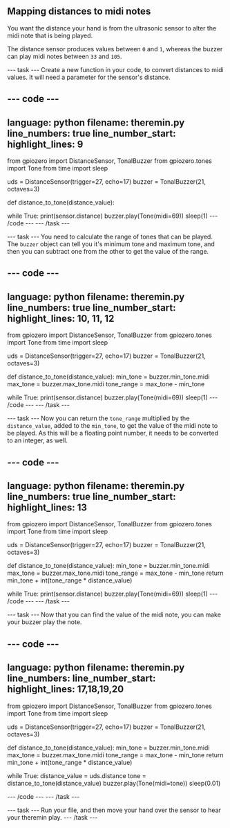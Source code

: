 ## Mapping distances to midi notes

You want the distance your hand is from the ultrasonic sensor to alter the midi note that is being played.

The distance sensor produces values between `0` and `1`, whereas the buzzer can play midi notes between `33` and `105`.

--- task ---
Create a new function in your code, to convert distances to midi values. It will need a parameter for the sensor's distance.

--- code ---
---
language: python
filename: theremin.py
line_numbers: true
line_number_start: 
highlight_lines: 9
---
from gpiozero import DistanceSensor, TonalBuzzer
from gpiozero.tones import Tone
from time import sleep

uds = DistanceSensor(trigger=27, echo=17)
buzzer = TonalBuzzer(21, octaves=3)


def distance_to_tone(distance_value):


while True:
	print(sensor.distance)
	buzzer.play(Tone(midi=69))
	sleep(1)
--- /code ---
--- /task ---

--- task ---
You need to calculate the range of tones that can be played. The `buzzer` object can tell you it's minimum tone and maximum tone, and then you can subtract one from the other to get the value of the range.

--- code ---
---
language: python
filename: theremin.py
line_numbers: true
line_number_start: 
highlight_lines: 10, 11, 12
---
from gpiozero import DistanceSensor, TonalBuzzer
from gpiozero.tones import Tone
from time import sleep

uds = DistanceSensor(trigger=27, echo=17)
buzzer = TonalBuzzer(21, octaves=3)


def distance_to_tone(distance_value):
    min_tone = buzzer.min_tone.midi
    max_tone = buzzer.max_tone.midi
    tone_range = max_tone - min_tone
	

while True:
	print(sensor.distance)
	buzzer.play(Tone(midi=69))
	sleep(1)
--- /code ---
--- /task ---

--- task ---
Now you can return the `tone_range` multiplied by the `distance_value`, added to the `min_tone`, to get the value of the midi note to be played. As this will be a floating point number, it needs to be converted to an integer, as well.

--- code ---
---
language: python
filename: theremin.py
line_numbers: true
line_number_start: 
highlight_lines: 13
---
from gpiozero import DistanceSensor, TonalBuzzer
from gpiozero.tones import Tone
from time import sleep

uds = DistanceSensor(trigger=27, echo=17)
buzzer = TonalBuzzer(21, octaves=3)


def distance_to_tone(distance_value):
    min_tone = buzzer.min_tone.midi
    max_tone = buzzer.max_tone.midi
    tone_range = max_tone - min_tone
    return min_tone + int(tone_range * distance_value)	

while True:
	print(sensor.distance)
	buzzer.play(Tone(midi=69))
	sleep(1)
--- /code ---
--- /task ---

--- task ---
Now that you can find the value of the midi note, you can make your buzzer play the note.

--- code ---
---
language: python
filename: theremin.py
line_numbers: 
line_number_start: 
highlight_lines: 17,18,19,20
---
from gpiozero import DistanceSensor, TonalBuzzer
from gpiozero.tones import Tone
from time import sleep

uds = DistanceSensor(trigger=27, echo=17)
buzzer = TonalBuzzer(21, octaves=3)


def distance_to_tone(distance_value):
    min_tone = buzzer.min_tone.midi
    max_tone = buzzer.max_tone.midi
    tone_range = max_tone - min_tone
    return min_tone + int(tone_range * distance_value)


while True:
    distance_value = uds.distance
    tone = distance_to_tone(distance_value)
    buzzer.play(Tone(midi=tone))
    sleep(0.01)

--- /code ---
--- /task ---

--- task ---
Run your file, and then move your hand over the sensor to hear your theremin play.
--- /task ---
